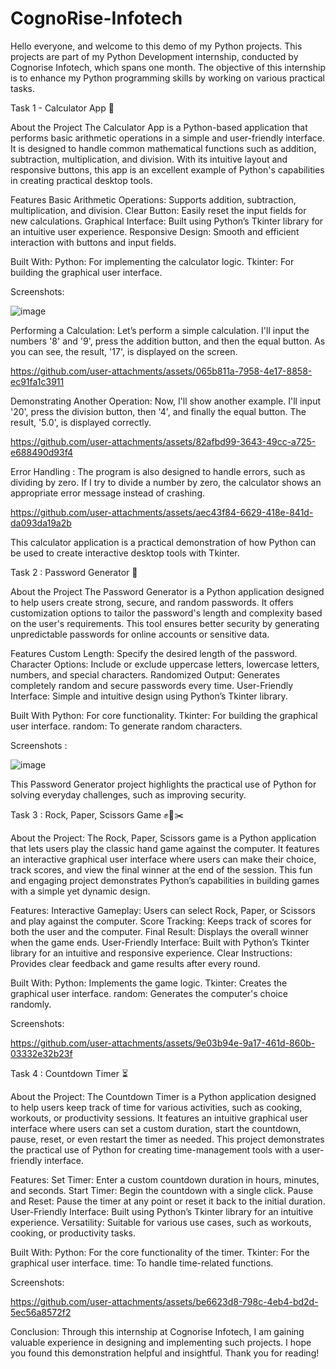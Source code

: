 # CognoRise-Infotech

Hello everyone, and welcome to this demo of my Python projects. This projects are part of my Python Development internship, conducted by Cognorise Infotech, which spans one month. The objective of this internship is to enhance my Python programming skills by working on various practical tasks.

Task 1 - Calculator App 🧮

About the Project
The Calculator App is a Python-based application that performs basic arithmetic operations in a simple and user-friendly interface. It is designed to handle common mathematical functions such as addition, subtraction, multiplication, and division. With its intuitive layout and responsive buttons, this app is an excellent example of Python's capabilities in creating practical desktop tools.

Features
Basic Arithmetic Operations: Supports addition, subtraction, multiplication, and division.
Clear Button: Easily reset the input fields for new calculations.
Graphical Interface: Built using Python’s Tkinter library for an intuitive user experience.
Responsive Design: Smooth and efficient interaction with buttons and input fields.

Built With:
Python: For implementing the calculator logic.
Tkinter: For building the graphical user interface.

Screenshots:


![image](https://github.com/user-attachments/assets/0aa8adae-b602-4012-848e-afa42ce506e4)

Performing a Calculation: Let’s perform a simple calculation. I'll input the numbers '8' and '9', press the addition button, and then the equal button. As you can see, the result, '17', is displayed on the screen.



https://github.com/user-attachments/assets/065b811a-7958-4e17-8858-ec91fa1c3911



Demonstrating Another Operation: Now, I'll show another example. I'll input '20', press the division button, then '4', and finally the equal button. The result, '5.0', is displayed correctly.



https://github.com/user-attachments/assets/82afbd99-3643-49cc-a725-e688490d93f4



Error Handling : The program is also designed to handle errors, such as dividing by zero. If I try to divide a number by zero, the calculator shows an appropriate error message instead of crashing.



https://github.com/user-attachments/assets/aec43f84-6629-418e-841d-da093da19a2b



This calculator application is a practical demonstration of how Python can be used to create interactive desktop tools with Tkinter. 

Task 2 : Password Generator 🔐

About the Project
The Password Generator is a Python application designed to help users create strong, secure, and random passwords. It offers customization options to tailor the password's length and complexity based on the user's requirements. This tool ensures better security by generating unpredictable passwords for online accounts or sensitive data.

Features
Custom Length: Specify the desired length of the password.
Character Options: Include or exclude uppercase letters, lowercase letters, numbers, and special characters.
Randomized Output: Generates completely random and secure passwords every time.
User-Friendly Interface: Simple and intuitive design using Python’s Tkinter library.

Built With
Python: For core functionality.
Tkinter: For building the graphical user interface.
random: To generate random characters.

Screenshots :

![image](https://github.com/user-attachments/assets/98bb4cdf-5448-428c-b892-2f146c33c6a9)



This Password Generator project highlights the practical use of Python for solving everyday challenges, such as improving security.

Task 3 : Rock, Paper, Scissors Game ✊📄✂️

About the Project:
The Rock, Paper, Scissors game is a Python application that lets users play the classic hand game against the computer. It features an interactive graphical user interface where users can make their choice, track scores, and view the final winner at the end of the session. This fun and engaging project demonstrates Python’s capabilities in building games with a simple yet dynamic design.

Features:
Interactive Gameplay: Users can select Rock, Paper, or Scissors and play against the computer.
Score Tracking: Keeps track of scores for both the user and the computer.
Final Result: Displays the overall winner when the game ends.
User-Friendly Interface: Built with Python’s Tkinter library for an intuitive and responsive experience.
Clear Instructions: Provides clear feedback and game results after every round.

Built With:
Python: Implements the game logic.
Tkinter: Creates the graphical user interface.
random: Generates the computer's choice randomly.

Screenshots:


https://github.com/user-attachments/assets/9e03b94e-9a17-461d-860b-03332e32b23f



Task 4 : Countdown Timer ⏳

About the Project:
The Countdown Timer is a Python application designed to help users keep track of time for various activities, such as cooking, workouts, or productivity sessions. It features an intuitive graphical user interface where users can set a custom duration, start the countdown, pause, reset, or even restart the timer as needed. This project demonstrates the practical use of Python for creating time-management tools with a user-friendly interface.

Features:
Set Timer: Enter a custom countdown duration in hours, minutes, and seconds.
Start Timer: Begin the countdown with a single click.
Pause and Reset: Pause the timer at any point or reset it back to the initial duration.
User-Friendly Interface: Built using Python’s Tkinter library for an intuitive experience.
Versatility: Suitable for various use cases, such as workouts, cooking, or productivity tasks.

Built With:
Python: For the core functionality of the timer.
Tkinter: For the graphical user interface.
time: To handle time-related functions.

Screenshots:



https://github.com/user-attachments/assets/be6623d8-798c-4eb4-bd2d-5ec56a8572f2



Conclusion:
Through this internship at Cognorise Infotech, I am gaining valuable experience in designing and implementing such projects. I hope you found this demonstration helpful and insightful. Thank you for reading!
